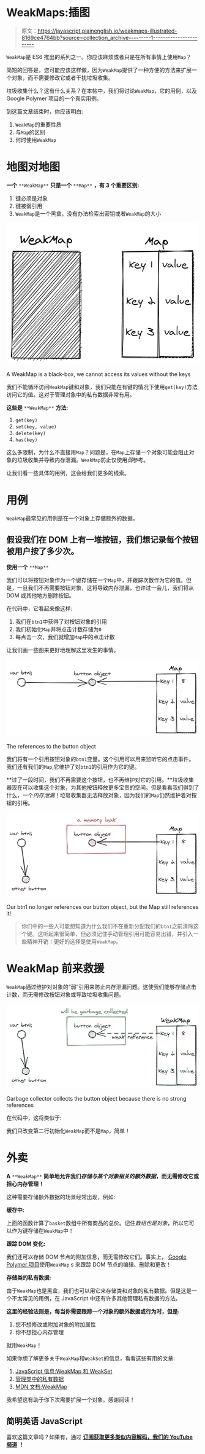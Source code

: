 # WeakMaps:插图

> 原文：<https://javascript.plainenglish.io/weakmaps-illustrated-8169ce4764bb?source=collection_archive---------1----------------------->

`WeakMap`是 ES6 推出的系列之一。你应该麻烦或者只是在所有事情上使用`Map`？

简短的回答是，您可能应该这样做，因为`WeakMap`提供了一种方便的方法来扩展一个对象，而不需要修改它或者干扰垃圾收集。

垃圾收集什么？这有什么关系？在本帖中，我们将讨论`WeakMap`，它的用例，以及 Google Polymer 项目的一个真实用例。

到这篇文章结束时，你应该明白:

1.  `WeakMap`的重要性质
2.  与`Map`的区别
3.  何时使用`WeakMap`

# 地图对地图

**一个** `**WeakMap**` **只是一个** `**Map**` **，有 3 个重要区别:**

1.  键必须是对象
2.  键被弱引用
3.  `WeakMap`是一个黑盒，没有办法检索出密钥或者`WeakMap`的大小

![](img/c73896b94521411905c54f403b1140cd.png)

A WeakMap is a black-box, we cannot access its values without the keys

我们不能循环访问`WeakMap`键和对象，我们只能在有键的情况下使用`get(key)`方法访问它的值。这对于管理对象中的私有数据非常有用。

**这些是** `**WeakMap**` **方法:**

1.  `get(key)`
2.  `set(key, value)`
3.  `delete(key)`
4.  `has(key)`

这么多限制，为什么不直接用`Map`？问题是，在`Map`上存储一个对象可能会阻止对象的垃圾收集并导致内存泄漏。`WeakMap`防止仅使用*弱*参考。

让我们看一些具体的用例，这会给我们更多的线索。

# 用例

`WeakMap`最常见的用例是在一个对象上存储额外的数据。

## 假设我们在 DOM 上有一堆按钮，我们想记录每个按钮被用户按了多少次。

**使用一个** `**Map**`

我们可以将按钮对象作为一个键存储在一个`Map`中，并跟踪次数作为它的值。但是，一旦我们不再需要按钮对象，这将导致内存泄漏，也许过一会儿，我们将从 DOM 或其他地方删除按钮。

在代码中，它看起来像这样:

1.  我们在`btn1`中获得了对按钮对象的引用
2.  我们初始化`Map`并将点击计数存储为`0`
3.  每点击一次，我们就增加`Map`中的点击计数

让我们画一些图来更好地理解这里发生的事情。

![](img/a7ca7e8b45dc626fe127c01db3c18b3c.png)

The references to the button object

我们将有一个引用按钮对象的`btn1`变量。这个引用可以用来监听它的点击事件。我们还有我们的`Map`,它维护了对`btn1`的引用作为它的键。

**过了一段时间，我们不再需要这个按钮，也不再维护对它的引用。**垃圾收集器现在可以收集这个对象，为其他按钮释放更多宝贵的空间。但是看看我们得到了什么，一个*内存泄漏*！垃圾收集器无法释放对象，因为我们的`Map`仍然维护着对按钮的引用。

![](img/86425ec7ef13aeaafacb566804562e30.png)

Our btn1 no longer references our button object, but the Map still references it!

> 你们中的一些人可能想知道为什么我们不在重新分配我们的`btn1`之前清除这个键。这听起来很简单，但必须记住手动管理引用可能容易出错，并引入一些精神开销！更好的选择是使用`WeakMap`。

# WeakMap 前来救援

`WeakMap`通过维护对对象的“弱”引用来防止内存泄漏问题。这使我们能够存储点击计数，而无需修改按钮对象或导致垃圾收集问题。

![](img/66c41d1d7252bbec4aad2efcf7e894f0.png)

Garbage collector collects the button object because there is no strong references

在代码中，这将类似于:

我们只改变第二行初始化`WeakMap`而不是`Map`，简单！

# 外卖

**A** `**WeakMap**` **简单地允许我们*存储与某个对象相关的额外数据*，而无需修改它或担心内存管理！**

这种需要存储额外数据的场景经常出现，例如:

**缓存中:**

上面的函数计算了`basket`数组中所有商品的总价。记住*数组也是对象*，所以它可以作为键存储在`WeakMap`中！

**跟踪 DOM 变化:**

我们还可以存储 DOM 节点的附加信息，而无需修改它们。事实上， [Google Polymer 项目](https://github.com/Polymer)使用`WeakMap` s 来跟踪 DOM 节点的编辑、删除和更改！

**存储类的私有数据:**

由于`WeakMap`也是黑盒，我们也可以用它来存储类和对象的私有数据。但是这是一个不太常见的用例，在 JavaScript 中还有许多其他管理私有数据的方法。

**这里的经验法则是，每当你需要跟踪一个对象的额外数据或行为时，但是:**

1.  您不想修改或附加对象的附加属性
2.  你不想担心内存管理

就用`WeakMap`！

如果你想了解更多关于`WeakMap`和`WeakSet`的信息，看看这些有用的文章:

1.  [JavaScript 信息:WeakMap 和 WeakSet](https://javascript.info/weakmap-weakset)
2.  [管理类中的私有数据](https://2ality.com/2016/01/private-data-classes.html)
3.  [MDN 文档:WeakMap](https://developer.mozilla.org/en-US/docs/Web/JavaScript/Reference/Global_Objects/WeakMap)

我希望这有助于你下次需要扩展一个对象。感谢阅读！

## **简明英语 JavaScript**

喜欢这篇文章吗？如果有，通过 [**订阅获取更多类似内容解码，我们的 YouTube 频道**](https://www.youtube.com/channel/UCtipWUghju290NWcn8jhyAw) **！**
